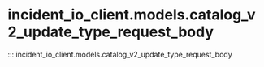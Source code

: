 # incident_io_client.models.catalog_v2_update_type_request_body

::: incident_io_client.models.catalog_v2_update_type_request_body